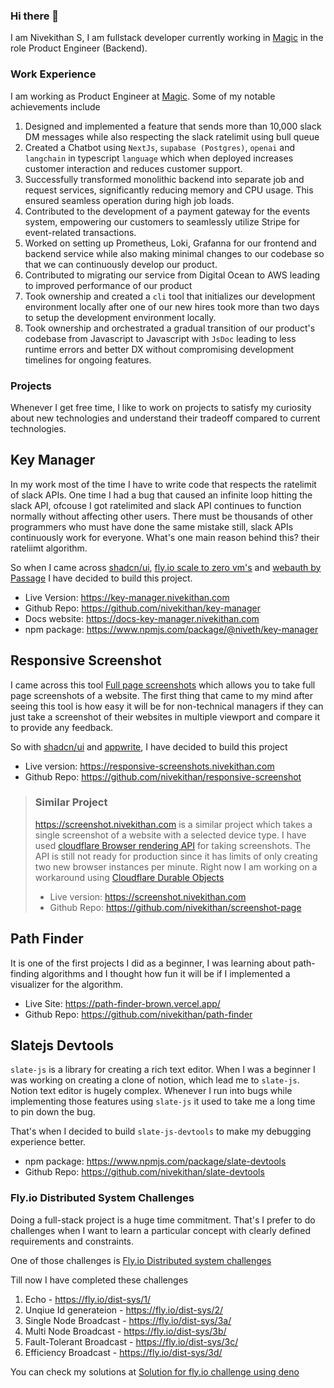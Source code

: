 ### Hi there 👋

I am Nivekithan S, I am fullstack developer currently working in [Magic](https://www.linkedin.com/company/usemagic) in the role Product Engineer (Backend). 

### Work Experience 

I am working as Product Engineer at [Magic](https://www.linkedin.com/compay/usemagic). Some of my notable achievements include 

1. Designed and implemented a feature that sends more than 10,000 slack DM messages while also respecting the slack ratelimit using bull queue
2. Created a Chatbot using `NextJs`, `supabase (Postgres)`, `openai` and `langchain` in typescript `language` which when deployed increases customer interaction and reduces customer support.
3. Successfully transformed monolithic backend into separate job and request services, significantly reducing memory and CPU usage. This ensured seamless operation during high job loads.
4. Contributed to the development of a payment gateway for the events system, empowering our customers to seamlessly utilize Stripe for event-related transactions.
5. Worked on setting up Prometheus, Loki, Grafanna for our frontend and backend service while also making minimal changes to our codebase so that we can continuously develop our product.  
6. Contributed to migrating our service from Digital Ocean to AWS leading to improved performance of our product
7. Took ownership and created a `cli` tool that initializes our development environment locally after one of our new hires took more than two days to setup the development environment locally.
8. Took ownership and orchestrated a gradual transition of our product's codebase from Javascript to Javascript with `JsDoc` leading to less runtime errors and better DX without compromising development timelines for ongoing features.

### Projects 

Whenever I get free time, I like to work on projects to satisfy my curiosity about new technologies and understand their tradeoff compared to current technologies. 

## Key Manager 

In my work most of the time I have to write code that respects the ratelimit of slack APIs. One time I had a bug that caused an infinite loop hitting the slack API, ofcouse I got ratelimited and slack API continues to function normally without affecting other users. There must be thousands of other programmers who must have done the same mistake still, slack APIs continuously work for everyone. What's one main reason behind this? their rateliimt algorithm.

So when I came across [shadcn/ui](https://ui.shadcn.com/), [fly.io scale to zero vm's](https://fly.io/) and [webauth by Passage](https://passage.1password.com/) I have decided to build this project.

- Live Version: https://key-manager.nivekithan.com
- Github Repo: https://github.com/nivekithan/key-manager
- Docs website: https://docs-key-manager.nivekithan.com
- npm package: https://www.npmjs.com/package/@niveth/key-manager

## Responsive Screenshot 

I came across this tool [Full page screenshots](https://damngood.tools/tools/full-page-screenshots) which allows you to take full page screenshots of a website. The first thing that came to my mind after seeing this tool is how easy it will be for non-technical managers if they can just take a screenshot of their websites in multiple viewport and compare it to provide any feedback. 

So with [shadcn/ui](https://ui.shadcn.com) and [appwrite](https://appwrite.io/), I have decided to build this project 

- Live version: https://responsive-screenshots.nivekithan.com
- Github Repo: https://github.com/nivekithan/responsive-screenshot

> ### Similar Project 
>
> https://screenshot.nivekithan.com is a similar project which takes a single screenshot of a website with a selected device type. I have used [cloudflare Browser rendering API](https://developers.cloudflare.com/browser-rendering/) for taking screenshots. The API is still not ready for production since it has limits of only creating two new browser instances per minute. Right now I am working on a workaround using [Cloudflare Durable Objects](https://developers.cloudflare.com/durable-objects/) 
>
> - Live version: https://screenshot.nivekithan.com
> - Github Repo: https://github.com/nivekithan/screenshot-page

## Path Finder 

It is one of the first projects I did as a beginner, I was learning about path-finding algorithms and I thought how fun it will be if I implemented a visualizer for the algorithm.  

- Live Site: https://path-finder-brown.vercel.app/
- Github Repo: https://github.com/nivekithan/path-finder

## Slatejs Devtools 

`slate-js` is a library for creating a rich text editor. When I was a beginner I was working on creating a clone of notion, which lead me to `slate-js`. Notion text editor is hugely complex. Whenever I run into bugs while implementing those features using `slate-js` it used to take me a long time to pin down the bug.

That's when I decided to build `slate-js-devtools` to make my debugging experience better. 

- npm package: https://www.npmjs.com/package/slate-devtools
- Github Repo: https://github.com/nivekithan/slate-devtools

### Fly.io Distributed System Challenges

Doing a full-stack project is a huge time commitment. That's I prefer to do challenges when I want to learn a particular concept with clearly defined requirements and constraints.  

One of those challenges is [Fly.io Distributed system challenges](https://fly.io/dist-sys/)

Till now I have completed these challenges 

1. Echo - https://fly.io/dist-sys/1/
2. Unqiue Id generateion - https://fly.io/dist-sys/2/
3. Single Node Broadcast - https://fly.io/dist-sys/3a/
4. Multi Node Broadcast - https://fly.io/dist-sys/3b/
5. Fault-Tolerant Broadcast - https://fly.io/dist-sys/3c/
6. Efficiency Broadcast - https://fly.io/dist-sys/3d/

You can check my solutions at [Solution for fly.io challenge using deno](https://github.com/nivekithan/deno-fly)
